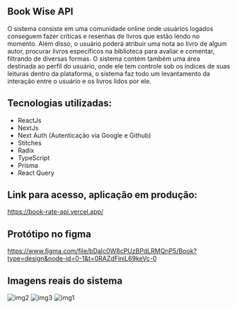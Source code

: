 ## Book Wise API

O sistema consiste em uma comunidade online onde usuários logados conseguem fazer críticas e resenhas de livros que estão lendo no momento. Além disso, o usuário poderá
atribuir uma nota ao livro de algum autor, procurar livros específicos na biblioteca para avaliar e comentar, filtrando de diversas formas. O sistema contém também uma área
destinada ao perfil do usuário, onde ele tem controle sob os índices de suas leituras dentro da plataforma, o sistema faz todo um levantamento da interação entre o usuário
e os livros lidos por ele.

## Tecnologias utilizadas:

* ReactJs
* NextJs
* Next Auth (Autenticação via Google e Github)
* Stitches
* Radix
* TypeScript
* Prisma
* React Query

## Link para acesso, aplicação em produção:

https://book-rate-api.vercel.app/

## Protótipo no figma

https://www.figma.com/file/bDaIc0W8cPUzBPdLRMQnP5/Book?type=design&node-id=0-1&t=0RAZdFiniL69keVc-0

## Imagens reais do sistema

![img2](https://user-images.githubusercontent.com/98703816/236658081-41051ef5-215e-4a9a-9053-ffff3ba3a432.png)
![img3](https://user-images.githubusercontent.com/98703816/236658082-0ea593a5-f876-49af-94a2-9c85032e619d.png)
![img1](https://user-images.githubusercontent.com/98703816/236658084-1fe77502-bd48-4a8a-a9ab-67a8517a0c81.png)





